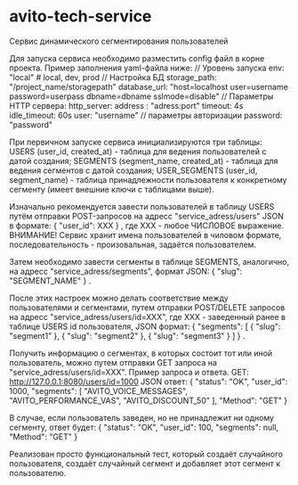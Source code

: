 # avito-tech-service
Сервис динамического сегментирования пользователей

Для запуска сервиса необходимо разместить config файл в корне проекта. Пример заполнения yaml-файла ниже:
    // Уровень запуска
        env: "local" # local, dev, prod
    // Настройка БД
        storage_path: "/project_name/storagepath"
        database_url: "host=localhost user=username password=userpass dbname=dbname sslmode=disable"
    // Параметры HTTP сервера:
        http_server:
        address : "adress:port"
        timeout: 4s
        idle_timeout: 60s
        user: "username"     // параметры авторизации
        password: "password"

При первичном запуске сервиса инициализируются три таблицы: 
    USERS (user_id, created_at) - таблица для ведения пользователей с датой создания;
    SEGMENTS (segment_name, created_at) - таблица для ведения сегментов с датой создания;
    USER_SEGMENTS (user_id, segment_name) - таблица принадлежности пользователя к конкретному сегменту (имеет внешние ключи с таблицами выше).

Изначально рекомендуется завести пользователей в таблицу USERS путём отправки POST-запросов на адресс "service_adress/users" JSON в формате:
{
    "user_id": XXX
}
, где XXX - любое ЧИСЛОВОЕ выражение. ВНИМАНИЕ! Сервис хранит имена пользователей в чиловом формате, последовательность - произовальная, задаётся пользователем.

Затем необходимо завести сегменты в таблице SEGMENTS, аналогично, на адресс "service_adress/segments", формат JSON:
{
    "slug": "SEGMENT_NAME"
}
.

После этих настроек можно делать соответствие между пользователями и сегментами, путем отправки POST/DELETE запросов на адресс "service_adress/users/id=XXX", где XXX - заведенный ранее в таблице USERS id пользователя, JSON формат:
{
    "segments": [
        { "slug": "segment1" },
        { "slug": "segment2" },
        { "slug": "segment3" }
  ]
}
.

Получить информацию о сегментах, в которых состоит тот или иной пользователь, можно путем отправки GET запроса на "service_adress/users/id=XXX".
Пример запроса и ответа.
    GET: http://127.0.0.1:8080/users/id=1000
    JSON ответ:
    {
    "status": "OK",
    "user_id": 1000,
    "segments": [
        "AVITO_VOICE_MESSAGES",
        "AVITO_PERFORMANCE_VAS",
        "AVITO_DISCOUNT_50"
    ],
    "Method": "GET"
}

В случае, если пользователь заведен, но не принадлежит ни одному сегменту, ответ будет:
{
    "status": "OK",
    "user_id": 100,
    "segments": null,
    "Method": "GET"
}

Реализован просто функциональный тест, который создаёт случайного пользователя, создаёт случайный сегмент и добавляет этот сегмент к пользователю.
